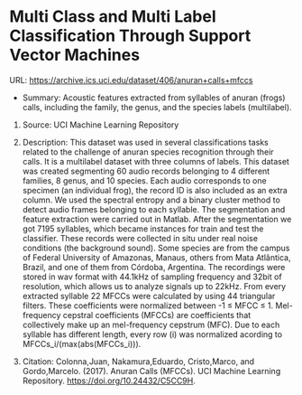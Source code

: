 # Multi Class and Multi Label Classification Through Support Vector Machines

URL: https://archive.ics.uci.edu/dataset/406/anuran+calls+mfccs

- Summary: Acoustic features extracted from syllables of anuran (frogs) calls, including the family, the genus, and the species labels (multilabel).

1. Source: UCI Machine Learning Repository

2. Description: This dataset was used in several classifications tasks related to the challenge of anuran species recognition through their calls. It is a multilabel dataset with three columns of labels. This dataset was created segmenting 60 audio records belonging to 4 different families, 8 genus, and 10 species. Each audio corresponds to one specimen (an individual frog), the record ID is also included as an extra column. We used the spectral entropy and a binary cluster method to detect audio frames belonging to each syllable. The segmentation and feature extraction were carried out in Matlab. After the segmentation we got 7195 syllables, which became instances for train and test the classifier. These records were collected in situ under real noise conditions (the background sound). Some species are from the campus of Federal University of Amazonas, Manaus, others from Mata Atlântica, Brazil, and one of them from Córdoba, Argentina. The recordings were stored in wav format with 44.1kHz of sampling frequency and 32bit of resolution, which allows us to analyze signals up to 22kHz. From every extracted syllable 22 MFCCs were calculated by using 44 triangular filters. These coefficients were normalized between -1 ≤ MFCC ≤ 1. Mel-frequency cepstral coefficients (MFCCs) are coefficients that collectively make up an mel-frequency cepstrum (MFC). Due to each syllable has different length, every row (i) was normalized acording to MFCCs_i/(max(abs(MFCCs_i))).

3. Citation: Colonna,Juan, Nakamura,Eduardo, Cristo,Marco, and Gordo,Marcelo. (2017). Anuran Calls (MFCCs). UCI Machine Learning Repository. https://doi.org/10.24432/C5CC9H.
